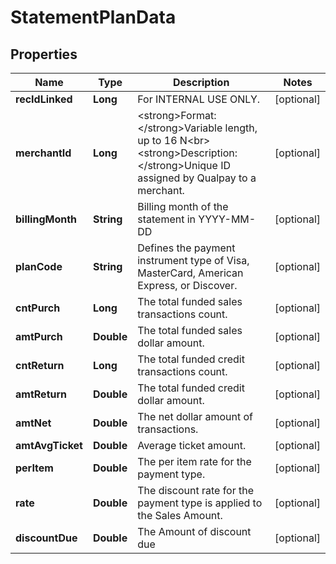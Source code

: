 
# StatementPlanData

## Properties
Name | Type | Description | Notes
------------ | ------------- | ------------- | -------------
**recIdLinked** | **Long** | For INTERNAL USE ONLY. |  [optional]
**merchantId** | **Long** | &lt;strong&gt;Format: &lt;/strong&gt;Variable length, up to 16 N&lt;br&gt;&lt;strong&gt;Description: &lt;/strong&gt;Unique ID assigned by Qualpay to a merchant. |  [optional]
**billingMonth** | **String** | Billing month of the statement in YYYY-MM-DD |  [optional]
**planCode** | **String** | Defines the payment instrument type of Visa, MasterCard, American Express, or Discover. |  [optional]
**cntPurch** | **Long** | The total funded sales transactions count. |  [optional]
**amtPurch** | **Double** | The total funded sales dollar amount. |  [optional]
**cntReturn** | **Long** | The total funded credit transactions count. |  [optional]
**amtReturn** | **Double** | The total funded credit dollar amount. |  [optional]
**amtNet** | **Double** | The net dollar amount of transactions. |  [optional]
**amtAvgTicket** | **Double** | Average ticket amount. |  [optional]
**perItem** | **Double** | The per item rate for the payment type. |  [optional]
**rate** | **Double** | The discount rate for the payment type is applied to the Sales Amount. |  [optional]
**discountDue** | **Double** | The Amount of discount due |  [optional]



